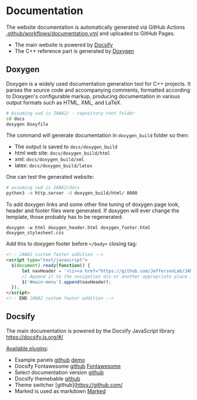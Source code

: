 # Documentation

The website documentation is automatically generated via GitHub Actions 
[.github/workflows/documentation.yml](https://github.com/JeffersonLab/JANA2/blob/master/.github/workflows/documentation.yml)
 and uploaded to GitHub Pages. 

- The main website is powered by [Docsify](https://docsify.js.org/)
- The C++ reference part is generated by [Doxygen](https://www.doxygen.nl)

## Doxygen

Doxygen is a widely used documentation generation tool for C++ projects. 
It parses the source code and accompanying comments, formatted according to Doxygen's configurable markup, 
producing documentation in various output formats such as HTML, XML, and LaTeX.

```bash
# Assuming cwd is JANA2/ - repository root folder
cd docs
doxygen Doxyfile
```

The command will generate documentation in `doxygen_build` folder so then:

- The output is saved to `docs/doxygen_build`
- html web site: `docs/doxygen_build/html`
- xml: `docs/doxygen_build/xml`
- latex: `docs/doxygen_build/latex`

One can test the generated website: 

```bash
# assuming cwd is JANA2/docs 
python3 -m http.server -d doxygen_build/html/ 8000
```

To add doxygen links and some other fine tuning of doxygen page look, 
header and footer files were generated. If doxygen will ever change the template, 
those probably has to be regenerated: 

```
doxygen -w html doxygen_header.html doxygen_footer.html doxygen_stylesheet.css
```

Add this to doxygen footer before `</body>` closing tag: 

```html
<!-- JANA2 custom footer addition -->
<script type="text/javascript">
  $(document).ready(function() {
      let navHeader = '<li><a href="https://github.com/JeffersonLab/JANA2" target="_blank">Project GitHUB</a></li>';
      // Append it to the navigation div or another appropriate place in the menu
      $('#main-menu').append(navHeader);
  });
</script>
<!-- END JANA2 custom footer addition -->
```



## Docsify

The main documentation is powered by the Docsify JavaScript library https://docsify.js.org/#/

[Available plugins](https://docsify-theme-github.vercel.app/#/awesome?id=plugins):

- Example panels [github](https://github.com/VagnerDomingues/docsify-example-panels) [demo](https://vagnerdomingues.github.io/docsify-example-panels/#/)
- Docsify Fontawesome [github](https://github.com/erickjx/docsify-fontawesome) [Fontawesome](https://fontawesome.com/)
- Select documentation version [github](https://github.com/UliGall/docsify-versioned-plugin)
- Docsify themebable [github](https://jhildenbiddle.github.io/docsify-themeable/#/)
- Theme switcher [github](https://github.com/
- Marked is used as markdown [Marked](https://github.com/markedjs/marked)
